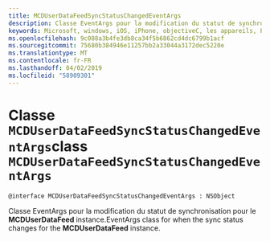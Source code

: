 ```yaml
---
title: MCDUserDataFeedSyncStatusChangedEventArgs
description: Classe EventArgs pour la modification du statut de synchronisation pour le **MCDUserDataFeed** instance.
keywords: Microsoft, windows, iOS, iPhone, objectiveC, les appareils, Project Rome connectés
ms.openlocfilehash: 9c088a3b4fe3db8ca34f5b6862cd4dc6799b1acf
ms.sourcegitcommit: 75680b384946e11257bb2a33044a3172dec5220e
ms.translationtype: MT
ms.contentlocale: fr-FR
ms.lasthandoff: 04/02/2019
ms.locfileid: "58909301"
---
```

# <a name="class-mcduserdatafeedsyncstatuschangedeventargs"></a><span data-ttu-id="3ee30-104">Classe `MCDUserDataFeedSyncStatusChangedEventArgs`</span><span class="sxs-lookup"><span data-stu-id="3ee30-104">class `MCDUserDataFeedSyncStatusChangedEventArgs`</span></span> 

```
@interface MCDUserDataFeedSyncStatusChangedEventArgs : NSObject
```  

<span data-ttu-id="3ee30-105">Classe EventArgs pour la modification du statut de synchronisation pour le **MCDUserDataFeed** instance.</span><span class="sxs-lookup"><span data-stu-id="3ee30-105">EventArgs class for when the sync status changes for the **MCDUserDataFeed** instance.</span></span>